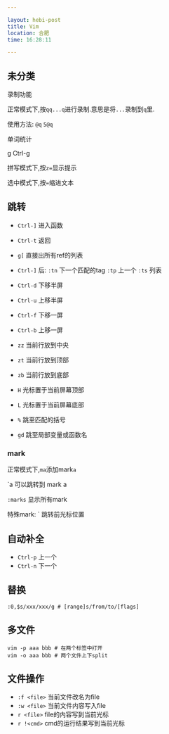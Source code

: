 ```yaml
---

layout: hebi-post
title: Vim
location: 合肥
time: 16:28:11

---
```


## 未分类

录制功能

正常模式下,按`qq...q`进行录制.意思是将`...`录制到`q`里.

使用方法:
`@q` `5@q`

单词统计

g Ctrl-g

拼写模式下,按`z=`显示提示

选中模式下,按`=`缩进文本



## 跳转

* `Ctrl-]` 进入函数
* `Ctrl-t` 返回
* `g[` 直接出所有ref的列表
* `Ctrl-]` 后: `:tn` 下一个匹配的tag `:tp` 上一个 `:ts` 列表

* `Ctrl-d` 下移半屏
* `Ctrl-u` 上移半屏
* `Ctrl-f` 下移一屏
* `Ctrl-b` 上移一屏

* `zz` 当前行放到中央
* `zt` 当前行放到顶部
* `zb` 当前行放到底部

* `H` 光标置于当前屏幕顶部
* `L` 光标置于当前屏幕底部

* `%` 跳至匹配的括号
* `gd` 跳至局部变量或函数名

### mark

正常模式下,`ma`添加mark`a`

`a 可以跳转到 mark a

`:marks` 显示所有mark

特殊mark: ` 跳转前光标位置

## 自动补全

* `Ctrl-p` 上一个
* `Ctrl-n` 下一个

## 替换

```
:0,$s/xxx/xxx/g # [range]s/from/to/[flags]
```

## 多文件

```
vim -p aaa bbb # 在两个标签中打开
vim -o aaa bbb # 两个文件上下split
```

## 文件操作

* `:f <file>` 当前文件改名为file
* `:w <file>` 当前文件内容写入file
* `r <file>` file的内容写到当前光标
* `r !<cmd>` cmd的运行结果写到当前光标
